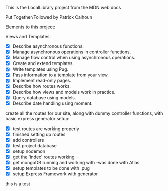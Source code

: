 This is the LocalLibrary project from the MDN web docs

Put Together/Followed by Patrick Calhoun

Elements to this project:


Views and Templates:

- [X] Describe asynchronous functions. 
- [X] Manage asynchronous operations in controller functions. 
- [X] Manage flow control when using asynchronous operations. 
- [X] Create and extend templates. 
- [X] Write templates using Pug. 
- [X] Pass information to a template from your view. 
- [X] Implement read-only pages. 
- [X] Describe how routes works. 
- [X] Describe how views and models work in practice. 
- [X] Query database using models. 
- [X] Describe date handling using moment.

create all the routes for our site, along with dummy controller functions, with basic express generator setup:

- [X] test routes are working properly
- [X] finished setting up routes
- [X] add controllers
- [X] test project database
- [x] setup nodemon
- [X] get the 'index' routes working
- [X] get mongoDB running and working with 
        -was done with Atlas
- [X] setup templates to be done with .pug
- [X] setup Express Framework with generator

this is a test